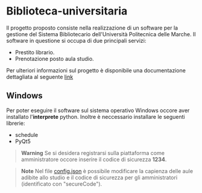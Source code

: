 # Biblioteca-universitaria
Il progetto proposto consiste nella realizzazione di un software per la gestione del Sistema Bibliotecario dell'Università Politecnica delle Marche. Il software in questione si occupa di due principali servizi:
+ Prestito librario.
+ Prenotazione posto aula studio.

Per ulteriori informazioni sul progetto è disponibile una documentazione dettagliata al seguente [link](Documentazione/biblioteca.pdf)

## Windows
Per poter eseguire il software sul sistema operativo Windows occore aver installato l'**interprete** python.
Inoltre è neccessario installare le seguenti librerie:
+ schedule
+ PyQt5

> **Warning**
> Se si desidera registrarsi sulla piattaforma come amministratore occore inserire il codice di sicurezza **1234**.

> **Note**
> Nel file [config.json](config.json) è possibile modificare la capienza delle aule adibite allo studio e il codice di sicurezza per gli amministratori (identificato con "secureCode").
